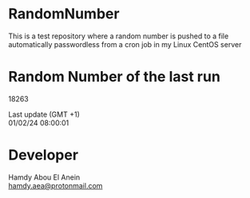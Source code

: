 # RandomNumber    
This is a test repository where a random number is pushed to a file automatically passwordless from a cron job in my Linux CentOS server    
# Random Number of the last run   
18263
      
Last update (GMT +1)    
01/02/24 08:00:01
# Developer    
Hamdy Abou El Anein   
hamdy.aea@protonmail.com
